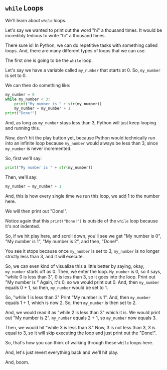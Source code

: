 ## `while` Loops

We'll learn about `while` loops.

Let's say we wanted to print out the word "hi" a thousand times. It would be incredibly tedious to write "hi" a thousand times. 

There sure is! In Python, we can do repetitive tasks with something called loops.  And, there are many different types of loops that we can use.

The first one is going to be the `while` loop.

Let's say we have a variable called `my_number` that starts at 0. So, `my_number` is set to 0.

We can then do something like:

```python
my_number = 0
while my_number < 3:
    print("My number is " + str(my_number))
    my_number = my_number + 1
print("Done!")
```

And, as long as `my_number` stays less than 3, Python will just keep looping and running this. 

Now, don't hit the play button yet, because Python would technically run into an infinite loop because `my_number` would always be less than 3, since `my_number` is never incremented. 

So, first we'll say:

```python
print("My number is " + str(my_number))
```

Then, we'll say:

```python
my_number = my_number + 1
```

And, this is how every single time we run this loop, we add 1 to the number here.

We will then print out "Done!".

Notice again that this `print("Done!")` is outside of the `while` loop because it's not indented. 

So, if we hit play here, and scroll down, you'll see we get "My number is 0", "My number is 1", "My number is 2", and then, "Done!". 

You see it stops because once `my_number` is set to 3, `my_number` is no longer strictly less than 3, and it will execute.

So, we can even kind of visualize this a little better by saying, okay, `my_number` starts off as 0. Then, we enter the loop. `My_number` is 0, so it says, "while 0 is less than 3", 0 is less than 3, so it goes into the loop. Print out "My number is " Again, it's 0, so we would print out 0. And, then `my_number` equals 0 + 1, so then, `my_number` would be set to 1. 

So, "while 1 is less than 3" Print "My number is 1". And, then `my_number` equals 1 + 1, which is now 2. So, then `my_number` is then set to 2.

And, we would read it as "while 2 is less than 3" which it is. We would print out "My number is 2". `my_number` equals 2 + 1, so `my_number` now equals 3.

Then, we would hit "while 3 is less than 3." Now, 3 is not less than 3, 3 is equal to 3, so it will skip executing the loop and just print out the "Done!". 

So, that's how you can think of walking through these `while` loops here. 

And, let's just revert everything back and we'll hit play. 

And, boom. 
